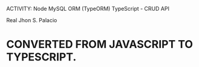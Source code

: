 ACTIVITY: Node MySQL ORM (TypeORM) TypeScript - CRUD API

Real Jhon S. Palacio

# CONVERTED FROM JAVASCRIPT TO TYPESCRIPT.
